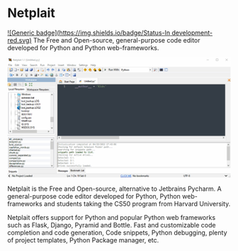 # Netplait
[![Generic badge](https://img.shields.io/badge/Status-In development-red.svg)](https://shields.io/)
The Free and Open-source, general-purpose code editor developed for Python and Python web-frameworks.

<img src="https://github.com/Rubinskiy/Netplait/blob/main/md-files/main.gif">

Netplait is the Free and Open-source, alternative to Jetbrains Pycharm. A general-purpose code editor developed for Python, Python web-frameworks and students taking the CS50 program from Harvard University.

Netplait offers support for Python and popular Python web frameworks such as Flask, Django, Pyramid and Bottle. Fast and customizable code completion and code generation, Code snippets, Python debugging, plenty of project templates, Python Package manager, etc.
